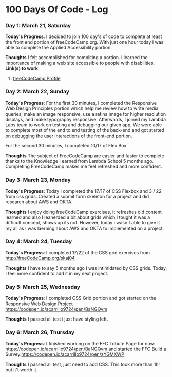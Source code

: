 # 100 Days Of Code - Log

### Day 1: March 21, Saturday

**Today's Progress**: I decided to join 100 day's of code to complete at least the front end portion of freeCodeCamp.org. With just one hour today I was able to complete the Applied Accessibility portion.

**Thoughts** I felt accomplished for compliting a portion. I learned the importance of making a web site accessible to people with disabilities.
**Link(s) to work**
1. [freeCodeCamp Profile ](https://www.freecodecamp.org/fccdafd256d-4d69-43ca-9cd8-546d519152cb)

### Day 2: March 22, Sunday
**Today's Progress**: For the first 30 minutes, I completed the Responsive Web Design Principles portion which help me review how to write media queries, make an image responsive, use a retina image for higher resolution displays, and make typography responsive. Afterwards, I joined my Lambda Labs team to work on testing and debugging our given app, We were able to complete most of the end to end testing of the back-end and got started on debugging the user interactions of the front-end portion.

For the second 30 minutes, I completed 10/17 of Flex Box.

**Thoughts** The subject of FreeCodeCamp are easier and faster to complete thanks to the Knowledge I earned from Lambda School 5 months ago. Completing FreeCodeCamp makes me feel refreshed and more confident.

### Day 3: March 23, Monday
**Today's Progress**: Today I completed the 17/17 of CSS Flexbox and 3 / 22 from css grids. Created a submit form skeleton for a project and did research about AWS and OKTA.

**Thoughts** I enjoy doing freeCodeCamp exercises, it refreshes old content learned and also I leanerded a bit about grids which I tought it was a difficult concept, shows up its not. However, today i wasn't able to give it my all as I was laerning about AWS and OKTA to implemented on a project.

### Day 4: March 24, Tuesday
**Today's Progress**: I completed 17/22 of the CSS grid exercises from http://freeCodeCamp.org/skaj04 .

**Thoughts** I have to say 5 months ago I was intimidated by CSS grids. Today, I feel more confident to add it in my next project.

### Day 5: March 25, Wednesday
**Today's Progress**: I completed CSS Grid portion and got started on the Responsive Web Design Project https://codepen.io/acarrillo9724/pen/BaNGQvm

**Thoughts** I passed all test i just have styling left.

### Day 6: March 26, Thursday
**Today's Progress**: I finished working on the FFC Tribute Page for now: https://codepen.io/acarrillo9724/pen/BaNGQvm and started the FFC Build a Survey.https://codepen.io/acarrillo9724/pen/zYGMXWP

**Thoughts** 
 I passed all test, just need to add CSS. This took more than 1hr but it't worth it. 
